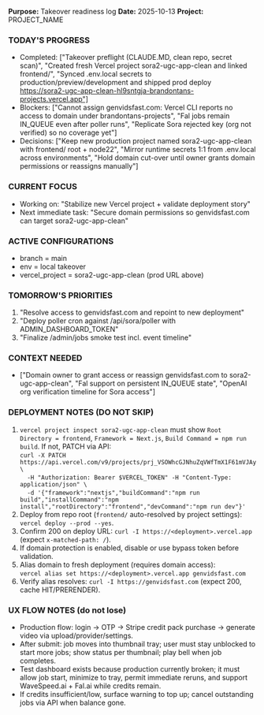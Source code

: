 **Purpose:** Takeover readiness log
**Date:** 2025-10-13
**Project:** PROJECT_NAME

### TODAY'S PROGRESS
- Completed: ["Takeover preflight (CLAUDE.MD, clean repo, secret scan)", "Created fresh Vercel project sora2-ugc-app-clean and linked frontend/", "Synced .env.local secrets to production/preview/development and shipped prod deploy https://sora2-ugc-app-clean-hl9sntgja-brandontans-projects.vercel.app"]
- Blockers: ["Cannot assign genvidsfast.com: Vercel CLI reports no access to domain under brandontans-projects", "Fal jobs remain IN_QUEUE even after poller runs", "Replicate Sora rejected key (org not verified) so no coverage yet"]
- Decisions: ["Keep new production project named sora2-ugc-app-clean with frontend/ root + node22", "Mirror runtime secrets 1:1 from .env.local across environments", "Hold domain cut-over until owner grants domain permissions or reassigns manually"]

### CURRENT FOCUS
- Working on: "Stabilize new Vercel project + validate deployment story"
- Next immediate task: "Secure domain permissions so genvidsfast.com can target sora2-ugc-app-clean"

### ACTIVE CONFIGURATIONS
- branch = main
- env = local takeover
- vercel_project = sora2-ugc-app-clean (prod URL above)

### TOMORROW'S PRIORITIES
1. "Resolve access to genvidsfast.com and repoint to new deployment"
2. "Deploy poller cron against /api/sora/poller with ADMIN_DASHBOARD_TOKEN"
3. "Finalize /admin/jobs smoke test incl. event timeline"

### CONTEXT NEEDED
- ["Domain owner to grant access or reassign genvidsfast.com to sora2-ugc-app-clean", "Fal support on persistent IN_QUEUE state", "OpenAI org verification timeline for Sora access"]

### DEPLOYMENT NOTES (DO NOT SKIP)
1. `vercel project inspect sora2-ugc-app-clean` must show `Root Directory = frontend`, `Framework = Next.js`, `Build Command = npm run build`. If not, PATCH via API:  
   `curl -X PATCH https://api.vercel.com/v9/projects/prj_VSOWhcGJNhuZqVWfTmX1F61mVJAy \`  
   `  -H "Authorization: Bearer $VERCEL_TOKEN" -H "Content-Type: application/json" \`  
   `  -d '{"framework":"nextjs","buildCommand":"npm run build","installCommand":"npm install","rootDirectory":"frontend","devCommand":"npm run dev"}'`
2. Deploy from repo root (`frontend/` auto-resolved by project settings): `vercel deploy --prod --yes`.
3. Confirm 200 on deploy URL: `curl -I https://<deployment>.vercel.app` (expect `x-matched-path: /`).
4. If domain protection is enabled, disable or use bypass token before validation.
5. Alias domain to fresh deployment (requires domain access):  
   `vercel alias set https://<deployment>.vercel.app genvidsfast.com`
6. Verify alias resolves: `curl -I https://genvidsfast.com` (expect 200, cache HIT/PRERENDER).

### UX FLOW NOTES (do not lose)
- Production flow: login → OTP → Stripe credit pack purchase → generate video via upload/provider/settings.
- After submit: job moves into thumbnail tray; user must stay unblocked to start more jobs; show status per thumbnail; play bell when job completes.
- Test dashboard exists because production currently broken; it must allow job start, minimize to tray, permit immediate reruns, and support WaveSpeed.ai + Fal.ai while credits remain.
- If credits insufficient/low, surface warning to top up; cancel outstanding jobs via API when balance gone.
